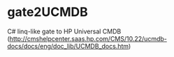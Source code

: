 # gate2UCMDB
C# linq-like gate to HP Universal CMDB (http://cmshelpcenter.saas.hp.com/CMS/10.22/ucmdb-docs/docs/eng/doc_lib/UCMDB_docs.htm)
